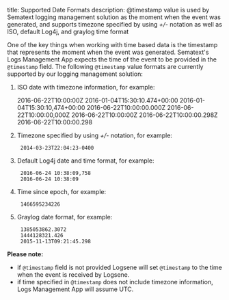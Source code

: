 title: Supported Date Formats 
description: @timestamp value is used by Sematext logging management solution as the moment when the event was generated, and supports timezone specified by using *+/-* notation as well as ISO, default Log4j, and graylog time format

One of the key things when working with time based data is the timestamp that represents the moment when the event was generated. Sematext's Logs Management App expects the time of the event to be provided in the `@timestamp` field. The following `@timestamp` value formats are currently supported by our logging management solution:

1.   ISO date with timezone information, for example:

        2016-06-22T10:00:00Z
        2016-01-04T15:30:10.474+00:00
        2016-01-04T15:30:10,474+00:00
        2016-06-22T10:00:00.000Z
        2016-06-22T10:00:00,000Z
        2016-06-22T10:00:00Z
        2016-06-22T10:00:00.298Z
        2016-06-22T10:00:00.298

2. Timezone specified by using *+/-* notation, for example:

        2014-03-23T22:04:23-0400

3. Default Log4j date and time format, for example:

        2016-06-24 10:38:09,758
        2016-06-24 10:38:09

4. Time since epoch, for example:

        1466595234226

5. Graylog date format, for example:

        1385053862.3072
        1444128321.426
        2015-11-13T09:21:45.298

**Please note:**

  - if `@timestamp` field is not provided Logsene will set `@timestamp`
    to the time when the event is received by Logsene.
  - if time specified in `@timestamp` does not include timezone
    information, Logs Management App will assume UTC.
